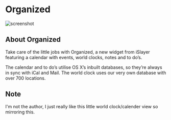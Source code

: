 # Organized

![screenshot](https://www.apple.com/downloads/dashboard/business/images/organized_20081017103320.jpg)

## About Organized

Take care of the little jobs with Organized, a new widget from iSlayer featuring a calendar with events, world clocks, notes and to do’s.

The calendar and to do’s utilise OS X’s inbuilt databases, so they’re always in sync with iCal and Mail. The world clock uses our very own database with over 700 locations.

## Note

I'm not the author, I just really like this little world clock/calender view so mirroring this.